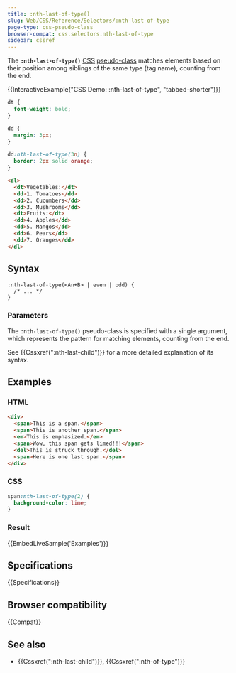 ```yaml
---
title: :nth-last-of-type()
slug: Web/CSS/Reference/Selectors/:nth-last-of-type
page-type: css-pseudo-class
browser-compat: css.selectors.nth-last-of-type
sidebar: cssref
---
```


The **`:nth-last-of-type()`** [CSS](/en-US/docs/Web/CSS) [pseudo-class](/en-US/docs/Web/CSS/Reference/Selectors/Pseudo-classes) matches elements based on their position among siblings of the same type (tag name), counting from the end.

{{InteractiveExample("CSS Demo: :nth-last-of-type", "tabbed-shorter")}}

```css interactive-example
dt {
  font-weight: bold;
}

dd {
  margin: 3px;
}

dd:nth-last-of-type(3n) {
  border: 2px solid orange;
}
```

```html interactive-example
<dl>
  <dt>Vegetables:</dt>
  <dd>1. Tomatoes</dd>
  <dd>2. Cucumbers</dd>
  <dd>3. Mushrooms</dd>
  <dt>Fruits:</dt>
  <dd>4. Apples</dd>
  <dd>5. Mangos</dd>
  <dd>6. Pears</dd>
  <dd>7. Oranges</dd>
</dl>
```

## Syntax

```css-nolint
:nth-last-of-type(<An+B> | even | odd) {
  /* ... */
}
```

### Parameters

The `:nth-last-of-type()` pseudo-class is specified with a single argument, which represents the pattern for matching elements, counting from the end.

See {{Cssxref(":nth-last-child")}} for a more detailed explanation of its syntax.

## Examples

### HTML

```html
<div>
  <span>This is a span.</span>
  <span>This is another span.</span>
  <em>This is emphasized.</em>
  <span>Wow, this span gets limed!!!</span>
  <del>This is struck through.</del>
  <span>Here is one last span.</span>
</div>
```

### CSS

```css
span:nth-last-of-type(2) {
  background-color: lime;
}
```

### Result

{{EmbedLiveSample('Examples')}}

## Specifications

{{Specifications}}

## Browser compatibility

{{Compat}}

## See also

- {{Cssxref(":nth-last-child")}}, {{Cssxref(":nth-of-type")}}
